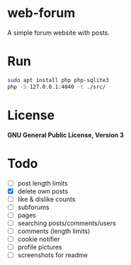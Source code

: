 # web-forum
A simple forum website with posts.

# Run
```bash
sudo apt install php php-sqlite3
php -S 127.0.0.1:4040 -t ./src/
```

# License
**GNU General Public License, Version 3**

# Todo
- [ ] post length limits
- [x] delete own posts
- [ ] like & dislike counts
- [ ] subforums
- [ ] pages
- [ ] searching posts/comments/users
- [ ] comments (length limits)
- [ ] cookie notifier
- [ ] profile pictures
- [ ] screenshots for readme

<!-- https://github.com/3001jo/web-forum -->